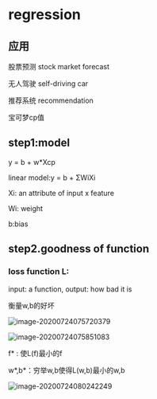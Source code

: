 # regression

## 应用

股票预测 stock market forecast

无人驾驶 self-driving car

推荐系统 recommendation

宝可梦cp值

## step1:model

y = b + w*Xcp

linear model:y = b + ΣWiXi		

Xi: an attribute of input x   feature

Wi: weight

b:bias

## step2.goodness of function

### loss function L:

input: a function, output: how bad it is

衡量w,b的好坏

![image-20200724075720379](F:%5Cgithub%5Cgithubio%5Cstudynotes%5Cmachine%20learning%5C3.assets%5Cimage-20200724075720379.png)

![image-20200724075851083](F:%5Cgithub%5Cgithubio%5Cstudynotes%5Cmachine%20learning%5C3.assets%5Cimage-20200724075851083.png)

f*  : 使L(f)最小的f

w\*,b\*：穷举w,b使得L(w,b)最小的w,b

![image-20200724080242249](F:%5Cgithub%5Cgithubio%5Cstudynotes%5Cmachine%20learning%5C3.assets%5Cimage-20200724080242249.png)





